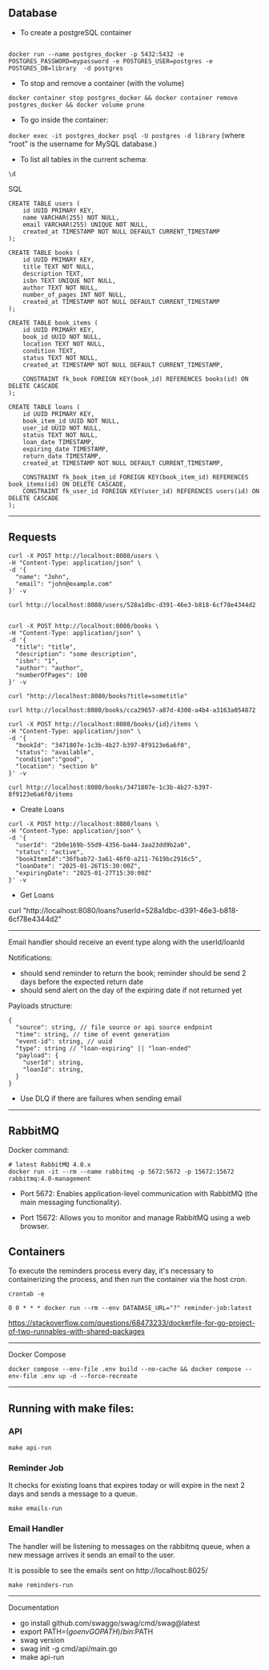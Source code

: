 
## Database

- To create a postgreSQL container

```

docker run --name postgres_docker -p 5432:5432 -e POSTGRES_PASSWORD=mypassword -e POSTGRES_USER=postgres -e POSTGRES_DB=library  -d postgres

```


- To stop and remove a container (with the volume)

```
docker container stop postgres_docker && docker container remove postgres_docker && docker volume prune 
```


- To go inside the container:

`docker exec -it postgres_docker psql -U postgres -d library` (where “root” is the username for MySQL database.)

- To list all tables in the current schema:


```
\d
```

SQL

```
CREATE TABLE users (
    id UUID PRIMARY KEY,     
    name VARCHAR(255) NOT NULL,
    email VARCHAR(255) UNIQUE NOT NULL,
    created_at TIMESTAMP NOT NULL DEFAULT CURRENT_TIMESTAMP
);

CREATE TABLE books (
    id UUID PRIMARY KEY,
    title TEXT NOT NULL,
    description TEXT,
    isbn TEXT UNIQUE NOT NULL,
    author TEXT NOT NULL,
    number_of_pages INT NOT NULL,
    created_at TIMESTAMP NOT NULL DEFAULT CURRENT_TIMESTAMP
);

CREATE TABLE book_items (
    id UUID PRIMARY KEY,
    book_id UUID NOT NULL,
    location TEXT NOT NULL,
    condition TEXT,
    status TEXT NOT NULL,
    created_at TIMESTAMP NOT NULL DEFAULT CURRENT_TIMESTAMP,

    CONSTRAINT fk_book FOREIGN KEY(book_id) REFERENCES books(id) ON DELETE CASCADE
);

CREATE TABLE loans (
    id UUID PRIMARY KEY,
    book_item_id UUID NOT NULL,
    user_id UUID NOT NULL,
    status TEXT NOT NULL,
    loan_date TIMESTAMP,
    expiring_date TIMESTAMP,
    return_date TIMESTAMP,
    created_at TIMESTAMP NOT NULL DEFAULT CURRENT_TIMESTAMP,

    CONSTRAINT fk_book_item_id FOREIGN KEY(book_item_id) REFERENCES book_items(id) ON DELETE CASCADE,
    CONSTRAINT fk_user_id FOREIGN KEY(user_id) REFERENCES users(id) ON DELETE CASCADE
);

```

---

## Requests

```
curl -X POST http://localhost:8080/users \
-H "Content-Type: application/json" \
-d '{
  "name": "John",
  "email": "john@example.com"
}' -v

```

```
curl http://localhost:8080/users/528a1dbc-d391-46e3-b818-6cf78e4344d2
```

```

curl -X POST http://localhost:8080/books \
-H "Content-Type: application/json" \
-d '{
  "title": "title",
  "description": "some description",
  "isbn": "1",
  "author": "author",
  "numberOfPages": 100
}' -v

```

```
curl "http://localhost:8080/books?title=sometitle"
```

```
curl http://localhost:8080/books/cca29657-a87d-4300-a4b4-a3163a054872
```


```
curl -X POST http://localhost:8080/books/{id}/items \
-H "Content-Type: application/json" \
-d '{
  "bookId": "3471807e-1c3b-4b27-b397-8f9123e6a6f0",
  "status": "available",
  "condition":"good",
  "location": "section b"
}' -v

```

```
curl http://localhost:8080/books/3471807e-1c3b-4b27-b397-8f9123e6a6f0/items
```

- Create Loans

```
curl -X POST http://localhost:8080/loans \
-H "Content-Type: application/json" \
-d '{
  "userId": "2b0e169b-55d9-4356-ba44-3aa23dd9b2a0",
  "status": "active",
  "bookItemId":"36fbab72-3a61-46f0-a211-7619bc2916c5",
  "loanDate": "2025-01-26T15:30:00Z",
  "expiringDate": "2025-01-27T15:30:00Z"
}' -v

```

- Get Loans

curl "http://localhost:8080/loans?userId=528a1dbc-d391-46e3-b818-6cf78e4344d2"

---

Email handler should receive an event type along with the userId/loanId

Notifications:
- should send reminder to return the book; reminder should be send 2 days before the expected return date
- should send alert on the day of the expiring date if not returned yet

Payloads structure:

```
{
  "source": string, // file source or api source endpoint
  "time": string, // time of event generation
  "event-id": string, // uuid
  "type": string // "loan-expiring" || "loan-ended"
  "payload": {
    "userId": string,
    "loanId": string,
  }
}
```

- Use DLQ if there are failures when sending email

---

## RabbitMQ

Docker command:

```
# latest RabbitMQ 4.0.x
docker run -it --rm --name rabbitmq -p 5672:5672 -p 15672:15672 rabbitmq:4.0-management
```

- Port 5672: Enables application-level communication with RabbitMQ (the main messaging functionality).

- Port 15672: Allows you to monitor and manage RabbitMQ using a web browser.

## Containers


To execute the reminders process every day, it's necessary to containerizing the process, and then run the container via the host cron.

`crontab -e`

`0 0 * * * docker run --rm --env DATABASE_URL="?" reminder-job:latest`



https://stackoverflow.com/questions/68473233/dockerfile-for-go-project-of-two-runnables-with-shared-packages



---

Docker Compose

`docker compose --env-file .env build --no-cache && docker compose --env-file .env up -d --force-recreate`


-----

## Running with make files:

### API

`make api-run`

### Reminder Job 

It checks for existing loans that expires today or will expire in the next 2 days and sends a message to a queue.

`make emails-run`

### Email Handler

The handler will be listening to messages on the rabbitmq queue, when a new message arrives it sends an email to the user.

It is possible to see the emails sent on http://localhost:8025/

`make reminders-run`



----

Documentation

- go install github.com/swaggo/swag/cmd/swag@latest
- export PATH=$(go env GOPATH)/bin:$PATH
- swag version
- swag init -g cmd/api/main.go
- make api-run